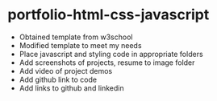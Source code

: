 # portfolio-html-css-javascript
- Obtained template from w3school
- Modified template to meet my needs
- Place javascript and styling code in appropriate folders
- Add screenshots of projects, resume to image folder
- Add video of project demos
- Add github link to code
- Add links to github and linkedin

